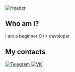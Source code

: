 [![Header](https://github.com/WhySkyBye/WhySkyBye/blob/main/astolfo-fate.gif)](https://vk.com/magabreik)


## Who am I?
I am a beginner C++ devoloper

## My contacts
[![Telegram](https://img.shields.io/badge/-Telegram-090909?style=for-the-badge&logo=telegram)](https://t.me/kAwAilas)
[![VK](https://img.shields.io/badge/-VK-090909?style=for-the-badge&logo=vk)](https://vk.com/lane__e)
